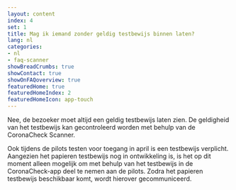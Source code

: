 ```yaml
---
layout: content
index: 4
set: 1
title: Mag ik iemand zonder geldig testbewijs binnen laten? 
lang: nl
categories:
- nl
- faq-scanner
showBreadCrumbs: true
showContact: true
showOnFAQoverview: true
featuredHome: true
featuredHomeIndex: 2
featuredHomeIcon: app-touch
---
```

Nee, de bezoeker moet altijd een geldig testbewijs laten zien. De geldigheid van het testbewijs kan gecontroleerd worden met behulp van de CoronaCheck Scanner.

Ook tijdens de pilots testen voor toegang in april is een testbewijs verplicht. Aangezien het papieren testbewijs nog in ontwikkeling is, is het op dit moment alleen mogelijk om met behulp van het testbewijs in de CoronaCheck-app deel te nemen aan de pilots. Zodra het papieren testbewijs beschikbaar komt, wordt hierover gecommuniceerd. 
